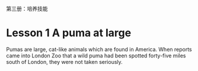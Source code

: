 第三册：培养技能

# Lesson 1 A puma at large

Pumas are large, cat-like animals which are found in America. When reports came into London Zoo that a wild puma had been spotted forty-five miles south of London, they were not taken seriously.